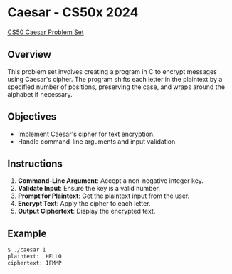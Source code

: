 # Caesar - CS50x 2024

[CS50 Caesar Problem Set](https://cs50.harvard.edu/x/2024/psets/2/caesar/)

## Overview

This problem set involves creating a program in C to encrypt messages using Caesar's cipher. The program shifts each letter in the plaintext by a specified number of positions, preserving the case, and wraps around the alphabet if necessary.

## Objectives

- Implement Caesar's cipher for text encryption.
- Handle command-line arguments and input validation.

## Instructions

1. **Command-Line Argument**: Accept a non-negative integer key.
2. **Validate Input**: Ensure the key is a valid number.
3. **Prompt for Plaintext**: Get the plaintext input from the user.
4. **Encrypt Text**: Apply the cipher to each letter.
5. **Output Ciphertext**: Display the encrypted text.

## Example

```sh
$ ./caesar 1
plaintext:  HELLO
ciphertext: IFMMP
```
